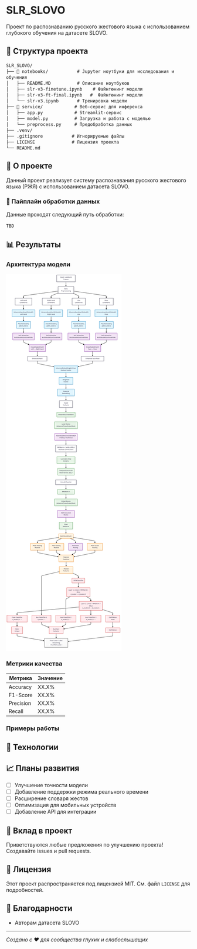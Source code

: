 # SLR_SLOVO

Проект по распознаванию русского жестового языка с использованием глубокого обучения на датасете SLOVO.

## 📁 Структура проекта

```
SLR_SLOVO/
├── 📓 notebooks/           # Jupyter ноутбуки для исследования и обучения
│   ├── README.MD          # Описание ноутбуков
│   ├── slr-v3-finetune.ipynb    # Файнтюнинг модели
│   ├── slr-v3-ft-final.ipynb   #  Файнтюнинг модели
│   └── slr-v3.ipynb       # Тренировка модели
├── 🔧 service/            # Веб-сервис для инференса
│   ├── app.py            # Streamlit-сервис
│   ├── model.py          # Загрузка и работа с моделью
│   └── preprocess.py     # Предобработка данных
├── .venv/             
├── .gitignore           # Игнорируемые файлы
├── LICENSE              # Лицензия проекта
└── README.md          
```

## 🎯 О проекте

Данный проект реализует систему распознавания русского жестового языка (РЖЯ) с использованием датасета SLOVO. 

### 🔄 Пайплайн обработки данных

Данные проходят следующий путь обработки:

```
TBD
```

## 📊 Результаты

### Архитектура модели

![](1.png)

### Метрики качества

| Метрика | Значение |
|---------|----------|
| Accuracy | XX.X% |
| F1-Score | XX.X% |
| Precision | XX.X% |
| Recall | XX.X% |

[//]: # "📈 Место для графиков обучения (loss, accuracy)"

### Примеры работы

[//]: # "🎥 Место для GIF/видео демонстрации работы системы"



## 🔧 Технологии


## 📈 Планы развития

- [ ] Улучшение точности модели
- [ ] Добавление поддержки режима реального времени
- [ ] Расширение словаря жестов
- [ ] Оптимизация для мобильных устройств
- [ ] Добавление API для интеграции

## 🤝 Вклад в проект

Приветствуются любые предложения по улучшению проекта! Создавайте issues и pull requests.

## 📄 Лицензия

Этот проект распространяется под лицензией MIT. См. файл `LICENSE` для подробностей.

## 🙏 Благодарности

- Авторам датасета SLOVO

---

*Создано с ❤️ для сообщества глухих и слабослышащих*
